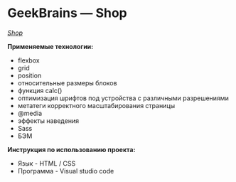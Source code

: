 # GeekBrains — Shop

*[Shop](https://nikolaios.github.io/Shop-geekbrains/)*

**Применяемые технологии:**

- flexbox
- grid
- position
- относительные размеры блоков
- функция calc()
- оптимизация шрифтов под устройства с различными разрешениями
- метатеги корректного масштабирования страницы
- @media
- эффекты наведения
- Sass
- БЭМ

**Инструкция по использованию проекта:**

- Язык - HTML / CSS
- Программа - Visual studio code
